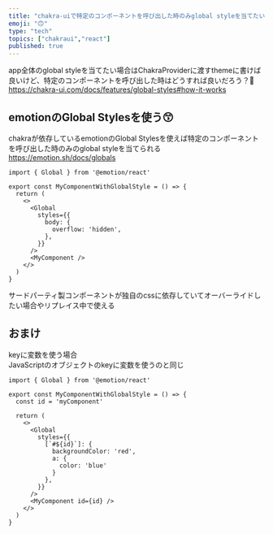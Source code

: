 ```yaml
---
title: "chakra-uiで特定のコンポーネントを呼び出した時のみglobal styleを当てたい"
emoji: "🙃"
type: "tech"
topics: ["chakraui","react"]
published: true
---
```


app全体のglobal styleを当てたい場合はChakraProviderに渡すthemeに書けば良いけど、特定のコンポーネントを呼び出した時はどうすれば良いだろう？🤔
https://chakra-ui.com/docs/features/global-styles#how-it-works

## emotionのGlobal Stylesを使う😙

chakraが依存しているemotionのGlobal Stylesを使えば特定のコンポーネントを呼び出した時のみのglobal styleを当てられる
https://emotion.sh/docs/globals

```tsx
import { Global } from '@emotion/react'

export const MyComponentWithGlobalStyle = () => {
  return (
    <>
      <Global
        styles={{
          body: {
            overflow: 'hidden',
          },
        }}
      />
      <MyComponent />
    </>
  )
}
```
サードパーティ製コンポーネントが独自のcssに依存していてオーバーライドしたい場合やリプレイス中で使える

## おまけ

keyに変数を使う場合   
JavaScriptのオブジェクトのkeyに変数を使うのと同じ


```tsx
import { Global } from '@emotion/react'

export const MyComponentWithGlobalStyle = () => {
  const id = 'myComponent'
  
  return (
    <>
      <Global
        styles={{
          [`#${id}`]: {
            backgroundColor: 'red',
            a: {
              color: 'blue'
            }
          },
        }}
      />
      <MyComponent id={id} />
    </>
  )
}
```